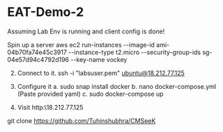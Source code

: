 # EAT-Demo-2

Assuming Lab Env is running and  client config is done!
 
Spin up a server
aws ec2 run-instances --image-id ami-04b70fa74e45c3917 --instance-type t2.micro --security-group-ids sg-04e57d94c4792d196 --key-name vockey
 
2.   Connect to it.
ssh -i "labsuser.pem" ubuntu@18.212.77.125
 
3. Configure it
a. sudo snap install docker
b. nano docker-compose.yml  (Paste provided yaml)
c. sudo docker-compose up
 
4. Visit http:\\18.212.77.125

git clone https://github.com/Tuhinshubhra/CMSeeK
